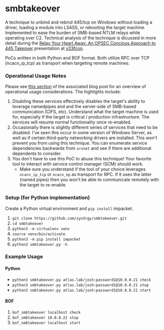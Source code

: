 # smbtakeover

A technique to unbind and rebind 445/tcp on Windows without loading a driver, loading a module into LSASS, or rebooting the target machine. Implemented to ease the burden of SMB-based NTLM relays while operating over C2. Technical analysis of the technique is dicussed in more detail during the [Relay Your Heart Away: An OPSEC Concious Approach to 445 Takeover](https://www.youtube.com/watch?v=iBqOOkQGJEA) presentation at [x33fcon](https://x.com/x33fcon).

PoCs written in both Python and BOF format. Both utilize RPC over TCP (ncacn_ip_tcp) as transport when targeting remote machines.

### Operational Usage Notes

Please see [this section](updatethis) of the associated blog post for an overview of operational usage considerations. The highlights include:
1. Disabling these services effectively disables the target's ability to leverage namedpipes and and the server-side of SMB-based communication (CIFS, etc). Understand what the target machine is used for, especially if the target is critical / production infrastructure. The services will resume normal functionality once re-enabled.
2. Occasionally there is slightly different series of services that need to be disabled. I've seen this occur in some version of Windows Server, as well as if certain third-party networking drivers are installed. This won't prevent you from using this technique. You can enumerate service dependencies backwards from `srvnet` and see if there are additional dependents to consider.
3. You don't have to use this PoC to abuse this technique! Your favorite tool to interact with service control manager (SCM) should work.
    - Make sure you understand if the tool of your choice leverages `ncacn_ip_tcp` or `ncacn_np` as transport for RPC. If it uses the latter (named pipes) then you won't be able to communicate remotely with the target to re-enable.

### Setup (for Python implementation)
Create a Python virtual environment and `pip install` impacket.
1. `git clone https://github.com/zyn3rgy/smbtakeover.git`
2. `cd smbtakeover`
3. `python3 -m virtualenv venv`
4. `source venv/bin/activate`
5. `python3 -m pip install impacket`
6. `python3 smbtakeover.py -h`


### Example Usage
#### Python 
- `python3 smbtakeover.py atlas.lab/josh:password1@10.0.0.21 check`
- `python3 smbtakeover.py atlas.lab/josh:password1@10.0.0.21 stop`
- `python3 smbtakeover.py atlas.lab/josh:password1@10.0.0.21 start`

#### BOF
1. `bof_smbtakeover localhost check`
2. `bof_smbtakeover 10.0.0.21 stop`
3. `bof_smbtakeover localhost start`


